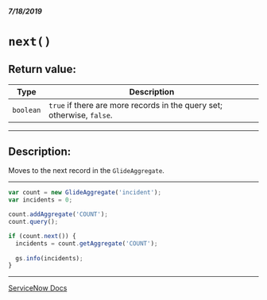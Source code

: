 ##### 7/18/2019
# `next()`

## Return value:
| Type | Description |
|---|---|
| `boolean` | `true` if there are more records in the query set; otherwise, `false`. |

---

## Description:
Moves to the next record in the `GlideAggregate`.

---

```js
var count = new GlideAggregate('incident');
var incidents = 0;

count.addAggregate('COUNT');
count.query();

if (count.next()) {
  incidents = count.getAggregate('COUNT');
  
  gs.info(incidents);
}
```

---

[ServiceNow Docs](https://developer.servicenow.com/app.do#!/api_doc?v=madrid&id=r_ScopedGlideAggregateNext)